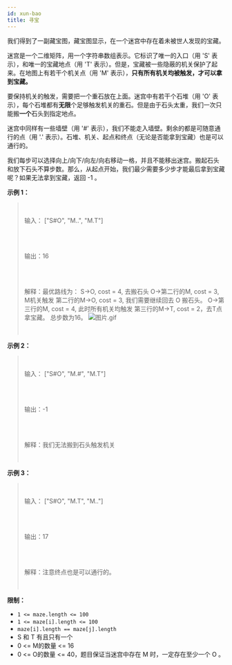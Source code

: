 ```yaml
---
id: xun-bao
title: 寻宝
---
```

我们得到了一副藏宝图，藏宝图显示，在一个迷宫中存在着未被世人发现的宝藏。

迷宫是一个二维矩阵，用一个字符串数组表示。它标识了唯一的入口（用 &#39;S&#39; 表示），和唯一的宝藏地点（用 &#39;T&#39; 表示）。但是，宝藏被一些隐蔽的机关保护了起来。在地图上有若干个机关点（用 &#39;M&#39; 表示），**只有所有机关均被触发，才可以拿到宝藏。**

要保持机关的触发，需要把一个重石放在上面。迷宫中有若干个石堆（用 &#39;O&#39; 表示），每个石堆都有**无限**个足够触发机关的重石。但是由于石头太重，我们一次只能搬**一个**石头到指定地点。

迷宫中同样有一些墙壁（用 &#39;#&#39; 表示），我们不能走入墙壁。剩余的都是可随意通行的点（用 &#39;.&#39; 表示）。石堆、机关、起点和终点（无论是否能拿到宝藏）也是可以通行的。

我们每步可以选择向上/向下/向左/向右移动一格，并且不能移出迷宫。搬起石头和放下石头不算步数。那么，从起点开始，我们最少需要多少步才能最后拿到宝藏呢？如果无法拿到宝藏，返回 -1 。

**示例 1：**


<blockquote><br/><p>输入： [&#34;S#O&#34;, &#34;M..&#34;, &#34;M.T&#34;]</p><br/><br/><p>输出：16</p><br/><br/><p>解释：最优路线为： S-&gt;O, cost = 4, 去搬石头 O-&gt;第二行的M, cost = 3, M机关触发 第二行的M-&gt;O, cost = 3, 我们需要继续回去 O 搬石头。 O-&gt;第三行的M, cost = 4, 此时所有机关均触发 第三行的M-&gt;T, cost = 2，去T点拿宝藏。 总步数为16。 <img alt="图片.gif" src="https://pic.leetcode-cn.com/6bfff669ad65d494cdc237bcedfec10a2b1ac2f2593c2bf97e9aecb41dc8a08b-%E5%9B%BE%E7%89%87.gif"/></p><br/></blockquote>

**示例 2：**


<blockquote><br/><p>输入： [&#34;S#O&#34;, &#34;M.#&#34;, &#34;M.T&#34;]</p><br/><br/><p>输出：-1</p><br/><br/><p>解释：我们无法搬到石头触发机关</p><br/></blockquote>

**示例 3：**


<blockquote><br/><p>输入： [&#34;S#O&#34;, &#34;M.T&#34;, &#34;M..&#34;]</p><br/><br/><p>输出：17</p><br/><br/><p>解释：注意终点也是可以通行的。</p><br/></blockquote>

**限制：**


- <code>1 &lt;= maze.length &lt;= 100</code>
- <code>1 &lt;= maze[i].length &lt;= 100</code>
- <code>maze[i].length == maze[j].length</code>
- S 和 T 有且只有一个
- 0 &lt;= M的数量 &lt;= 16
- 0 &lt;= O的数量 &lt;= 40，题目保证当迷宫中存在 M 时，一定存在至少一个 O 。
